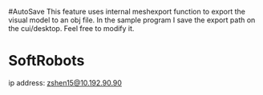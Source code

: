 #AutoSave
This feature uses internal meshexport function to export the visual model to an obj file. In the sample program I save the export path on the cui/desktop. Feel free to modify it.



# SoftRobots

ip address:
zshen15@10.192.90.90
